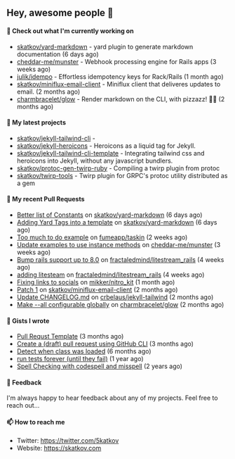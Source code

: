 ## Hey, awesome people 👋

#### 👷 Check out what I'm currently working on
 
- [skatkov/yard-markdown](https://github.com/skatkov/yard-markdown) - yard plugin to generate markdown documentation (6 days ago) 
- [cheddar-me/munster](https://github.com/cheddar-me/munster) - Webhook processing engine for Rails apps (3 weeks ago) 
- [julik/idempo](https://github.com/julik/idempo) - Effortless idempotency keys for Rack/Rails (1 month ago) 
- [skatkov/miniflux-email-client](https://github.com/skatkov/miniflux-email-client) - Miniflux client that deliveres updates to email. (2 months ago) 
- [charmbracelet/glow](https://github.com/charmbracelet/glow) - Render markdown on the CLI, with pizzazz! 💅🏻 (2 months ago)

#### 🌱 My latest projects
 
- [skatkov/jekyll-tailwind-cli](https://github.com/skatkov/jekyll-tailwind-cli) -  
- [skatkov/jekyll-heroicons](https://github.com/skatkov/jekyll-heroicons) - Heroicons as a liquid tag for Jekyll. 
- [skatkov/jekyll-tailwind-cli-template](https://github.com/skatkov/jekyll-tailwind-cli-template) - Integrating tailwind css and heroicons into Jekyll, without any javascript bundlers. 
- [skatkov/protoc-gen-twirp-ruby](https://github.com/skatkov/protoc-gen-twirp-ruby) - Compiling a twirp plugin from protoc 
- [skatkov/twirp-tools](https://github.com/skatkov/twirp-tools) - Twirp plugin for GRPC&#39;s protoc utility distributed as a gem


#### 🔨 My recent Pull Requests
 
- [Better list of Constants](https://github.com/skatkov/yard-markdown/pull/21) on [skatkov/yard-markdown](https://github.com/skatkov/yard-markdown) (6 days ago) 
- [Adding Yard Tags into a template](https://github.com/skatkov/yard-markdown/pull/20) on [skatkov/yard-markdown](https://github.com/skatkov/yard-markdown) (6 days ago) 
- [Too much to do example](https://github.com/fumeapp/taskin/pull/11) on [fumeapp/taskin](https://github.com/fumeapp/taskin) (2 weeks ago) 
- [Update examples to use instance methods](https://github.com/cheddar-me/munster/pull/21) on [cheddar-me/munster](https://github.com/cheddar-me/munster) (3 weeks ago) 
- [Bump rails support up to 8.0](https://github.com/fractaledmind/litestream_rails/pull/4) on [fractaledmind/litestream_rails](https://github.com/fractaledmind/litestream_rails) (4 weeks ago) 
- [adding litesteam](https://github.com/fractaledmind/litestream_rails/pull/3) on [fractaledmind/litestream_rails](https://github.com/fractaledmind/litestream_rails) (4 weeks ago) 
- [Fixing links to socials](https://github.com/mikker/nitro_kit/pull/3) on [mikker/nitro_kit](https://github.com/mikker/nitro_kit) (1 month ago) 
- [Patch 1](https://github.com/skatkov/miniflux-email-client/pull/7) on [skatkov/miniflux-email-client](https://github.com/skatkov/miniflux-email-client) (2 months ago) 
- [Update CHANGELOG.md](https://github.com/crbelaus/jekyll-tailwind/pull/13) on [crbelaus/jekyll-tailwind](https://github.com/crbelaus/jekyll-tailwind) (2 months ago) 
- [Make --all configurable globally](https://github.com/charmbracelet/glow/pull/651) on [charmbracelet/glow](https://github.com/charmbracelet/glow) (2 months ago)

#### 📓 Gists I wrote
 
- [Pull Requst Template](https://gist.github.com/4bea0868989828e2e221d9d8b2278e36) (3 months ago) 
- [Create a (draft) pull request using GitHub CLI](https://gist.github.com/06c4f37ab4de050940f7e7d2f1504006) (3 months ago) 
- [Detect when class was loaded](https://gist.github.com/642fe6f2abd7b756e2ca146dad4efe33) (6 months ago) 
- [run tests forever (until they fail)](https://gist.github.com/12617ad1fe45a1fc76bcac05e922868c) (1 year ago) 
- [Spell Checking with codespell and misspell](https://gist.github.com/abf49d80e98ac42b3cac397c9efc383f) (2 years ago)

#### 💬 Feedback
I'm always happy to hear feedback about any of my projects. Feel free to reach out...

#### 📫 How to reach me

- Twitter: https://twitter.com/5katkov 
- Website: https://skatkov.com
